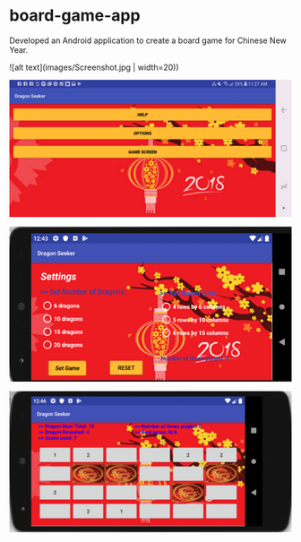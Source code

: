 # board-game-app
Developed an Android application to create a board game for Chinese New Year.



![alt text](images/Screenshot.jpg | width=20))

![alt text](images/Screenshot1.jpg)

![alt text](images/Selection_043.png)

![alt text](images/Selection_045.png)
